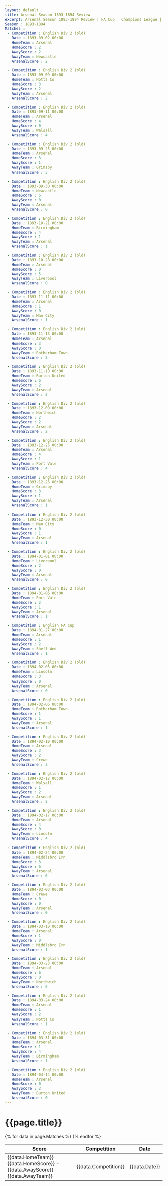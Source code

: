 ```yaml
---
layout: default
title: Arsenal Season 1893-1894 Review
excerpt: Arsenal Season 1893-1894 Review | FA Cup | Champions League | League Cup 
Season : 1893-1894
Matches :
 - Competition : English Div 2 (old)
   Date : 1893-09-02 00:00
   HomeTeam : Arsenal
   HomeScore : 2
   AwayScore : 2
   AwayTeam : Newcastle
   ArsenalScore : 2

 - Competition : English Div 2 (old)
   Date : 1893-09-09 00:00
   HomeTeam : Notts Co
   HomeScore : 3
   AwayScore : 2
   AwayTeam : Arsenal
   ArsenalScore : 2

 - Competition : English Div 2 (old)
   Date : 1893-09-11 00:00
   HomeTeam : Arsenal
   HomeScore : 4
   AwayScore : 0
   AwayTeam : Walsall
   ArsenalScore : 4

 - Competition : English Div 2 (old)
   Date : 1893-09-25 00:00
   HomeTeam : Arsenal
   HomeScore : 3
   AwayScore : 1
   AwayTeam : Grimsby
   ArsenalScore : 3

 - Competition : English Div 2 (old)
   Date : 1893-09-30 00:00
   HomeTeam : Newcastle
   HomeScore : 6
   AwayScore : 0
   AwayTeam : Arsenal
   ArsenalScore : 0

 - Competition : English Div 2 (old)
   Date : 1893-10-21 00:00
   HomeTeam : Birmingham
   HomeScore : 4
   AwayScore : 1
   AwayTeam : Arsenal
   ArsenalScore : 1

 - Competition : English Div 2 (old)
   Date : 1893-10-28 00:00
   HomeTeam : Arsenal
   HomeScore : 0
   AwayScore : 5
   AwayTeam : Liverpool
   ArsenalScore : 0

 - Competition : English Div 2 (old)
   Date : 1893-11-11 00:00
   HomeTeam : Arsenal
   HomeScore : 1
   AwayScore : 0
   AwayTeam : Man City
   ArsenalScore : 1

 - Competition : English Div 2 (old)
   Date : 1893-11-13 00:00
   HomeTeam : Arsenal
   HomeScore : 3
   AwayScore : 0
   AwayTeam : Rotherham Town
   ArsenalScore : 3

 - Competition : English Div 2 (old)
   Date : 1893-11-18 00:00
   HomeTeam : Burton United
   HomeScore : 6
   AwayScore : 2
   AwayTeam : Arsenal
   ArsenalScore : 2

 - Competition : English Div 2 (old)
   Date : 1893-12-09 00:00
   HomeTeam : Northwich
   HomeScore : 2
   AwayScore : 2
   AwayTeam : Arsenal
   ArsenalScore : 2

 - Competition : English Div 2 (old)
   Date : 1893-12-25 00:00
   HomeTeam : Arsenal
   HomeScore : 4
   AwayScore : 1
   AwayTeam : Port Vale
   ArsenalScore : 4

 - Competition : English Div 2 (old)
   Date : 1893-12-26 00:00
   HomeTeam : Grimsby
   HomeScore : 3
   AwayScore : 1
   AwayTeam : Arsenal
   ArsenalScore : 1

 - Competition : English Div 2 (old)
   Date : 1893-12-30 00:00
   HomeTeam : Man City
   HomeScore : 0
   AwayScore : 1
   AwayTeam : Arsenal
   ArsenalScore : 1

 - Competition : English Div 2 (old)
   Date : 1894-01-01 00:00
   HomeTeam : Liverpool
   HomeScore : 2
   AwayScore : 0
   AwayTeam : Arsenal
   ArsenalScore : 0

 - Competition : English Div 2 (old)
   Date : 1894-01-06 00:00
   HomeTeam : Port Vale
   HomeScore : 2
   AwayScore : 1
   AwayTeam : Arsenal
   ArsenalScore : 1

 - Competition : English FA Cup
   Date : 1894-01-27 00:00
   HomeTeam : Arsenal
   HomeScore : 1
   AwayScore : 2
   AwayTeam : Sheff Wed
   ArsenalScore : 1

 - Competition : English Div 2 (old)
   Date : 1894-02-03 00:00
   HomeTeam : Lincoln
   HomeScore : 3
   AwayScore : 0
   AwayTeam : Arsenal
   ArsenalScore : 0

 - Competition : English Div 2 (old)
   Date : 1894-02-06 00:00
   HomeTeam : Rotherham Town
   HomeScore : 1
   AwayScore : 1
   AwayTeam : Arsenal
   ArsenalScore : 1

 - Competition : English Div 2 (old)
   Date : 1894-02-10 00:00
   HomeTeam : Arsenal
   HomeScore : 3
   AwayScore : 2
   AwayTeam : Crewe
   ArsenalScore : 3

 - Competition : English Div 2 (old)
   Date : 1894-02-12 00:00
   HomeTeam : Walsall
   HomeScore : 1
   AwayScore : 2
   AwayTeam : Arsenal
   ArsenalScore : 2

 - Competition : English Div 2 (old)
   Date : 1894-02-17 00:00
   HomeTeam : Arsenal
   HomeScore : 4
   AwayScore : 0
   AwayTeam : Lincoln
   ArsenalScore : 4

 - Competition : English Div 2 (old)
   Date : 1894-02-24 00:00
   HomeTeam : Middlsbro Irn
   HomeScore : 3
   AwayScore : 6
   AwayTeam : Arsenal
   ArsenalScore : 6

 - Competition : English Div 2 (old)
   Date : 1894-03-03 00:00
   HomeTeam : Crewe
   HomeScore : 0
   AwayScore : 0
   AwayTeam : Arsenal
   ArsenalScore : 0

 - Competition : English Div 2 (old)
   Date : 1894-03-10 00:00
   HomeTeam : Arsenal
   HomeScore : 1
   AwayScore : 0
   AwayTeam : Middlsbro Irn
   ArsenalScore : 1

 - Competition : English Div 2 (old)
   Date : 1894-03-23 00:00
   HomeTeam : Arsenal
   HomeScore : 6
   AwayScore : 0
   AwayTeam : Northwich
   ArsenalScore : 6

 - Competition : English Div 2 (old)
   Date : 1894-03-24 00:00
   HomeTeam : Arsenal
   HomeScore : 1
   AwayScore : 2
   AwayTeam : Notts Co
   ArsenalScore : 1

 - Competition : English Div 2 (old)
   Date : 1894-03-31 00:00
   HomeTeam : Arsenal
   HomeScore : 1
   AwayScore : 4
   AwayTeam : Birmingham
   ArsenalScore : 1

 - Competition : English Div 2 (old)
   Date : 1894-04-14 00:00
   HomeTeam : Arsenal
   HomeScore : 0
   AwayScore : 2
   AwayTeam : Burton United
   ArsenalScore : 0
---
```



<div class="container">
    <h1>{{page.title}}</h1>
    <div class="responsive-table card-panel hoverable">
        <table class="highlight">
            <thead>
                <tr>
                    <th>Score</th>
                    <th>Competition</th>
                    <th>Date</th>
                </tr>
            </thead>
            <tbody>
                {% for data in page.Matches %}
                <tr>
                    <td>{{data.HomeTeam}} {{data.HomeScore}} - {{data.AwayScore}} {{data.AwayTeam}} </td>
                    <td>{{data.Competition}}</td>
                    <td>{{data.Date}}</td>
                </tr>
                {% endfor %}
            </tbody>
        </table>
    </div>
</div>